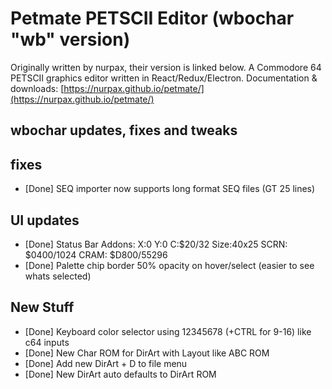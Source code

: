 # Petmate PETSCII Editor (wbochar "wb" version)

Originally written by nurpax, their version is linked below.
A Commodore 64 PETSCII graphics editor written in React/Redux/Electron.
Documentation & downloads: [https://nurpax.github.io/petmate/](https://nurpax.github.io/petmate/)

## wbochar updates, fixes and tweaks

## fixes

- [Done] SEQ importer now supports long format SEQ files (GT 25 lines)

## UI updates

- [Done] Status Bar Addons: X:0 Y:0 C:$20/32 Size:40x25 SCRN: $0400/1024 CRAM: $D800/55296
- [Done] Palette chip border 50% opacity on hover/select (easier to see whats selected)

## New Stuff

- [Done] Keyboard color selector using 12345678 (+CTRL for 9-16) like c64 inputs
- [Done] New Char ROM for DirArt with Layout like ABC ROM
- [Done] Add new DirArt + D to file menu
- [Done] New DirArt auto defaults to DirArt ROM
